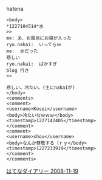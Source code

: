 
hatena

```
<body>
*1227104514*水
>>
me: あ、お風呂にお湯が入った
ryo.nakai:  いってらｗ
me:  水だった
悲しい
ryo.nakai:  ばかすぎ
blog 行き
<<

悲しい。冷たい。(主にnakaiが)
</body>
<comments>
<comment>
<username>Kosei</username>
<body>冷たいなｗｗｗ</body>
<timestamp>1227142405</timestamp>
</comment>
<comment>
<username>shou</username>
<body>なんか尊敬する（ｒｙ</body>
<timestamp>1227233919</timestamp>
</comment>
</comments>
```


[はてなダイアリー 2008-11-19](https://nishiohirokazu.hatenadiary.org/archive/2008/11/19)